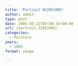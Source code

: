 ```yaml
---
title: 'Portrait #22052005'
author: admin
type: post
date: 2005-05-22T09:08:35+00:00
url: /portrait-22052005/
categories:
  - Peinture
years:
  - 2005
format: image

---
```

